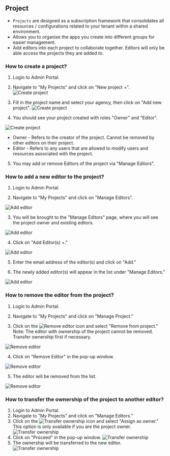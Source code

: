 ## Project

- `Projects` are designed as a subscription framework that consolidates all resources / configurations related to your tenant within a shared environment.
- Allows you to organise the apps you create into different groups for easier management.
- Add editors into each project to collaborate together. Editors will only be able access the projects they are added to.

### How to create a project?
1. Login to Admin Portal.

2. Navigate to "My Projects" and click on "New project +".
![Create project](images/my_projects.png)

3. Fill in the project name and select your agency, then click on "Add new project".
![Create project](images/add_new_project.png)

4. You should see your project created with roles "Owner" and "Editor".

![Create project](images/project_with_no_app.png)

- Owner - Refers to the creator of the project. Cannot be removed by other editors on their project.
- Editor - Refers to any users that are allowed to modify users and resources associated with the project.

5. You may add or remove Editors of the project via "Manage Editors".


### How to add a new editor to the project?
1. Login to Admin Portal.

2. Navigate to "My Projects" and click on "Manage Editors".

![Add editor](images/project_with_no_app.png)

3. You will be brought to the "Manage Editors" page, where you will see the project owner and existing editors.

![Add editor](images/manage_editors.png)

4. Click on "Add Editor(s) +."

![Add editor](images/add_editors.png)

5. Enter the email address of the editor(s) and click on "Add."

6. The newly added editor(s) will appear in the list under "Manage Editors."

![Add editor](images/editors_added.png)

### How to remove the editor from the project?
1. Login to Admin Portal.

2. Navigate to "My Projects" and click on "Manage Project."

3. Click on the ![Remove editor](images/3dots_icon.png) icon and select "Remove from project." Note: The editor with ownership of the project cannot be removed. Transfer ownership first if necessary.

![Remove editor](images/remove_editor.png)

4. Click on "Remove Editor" in the pop-up window.

![Remove editor](images/remove_editor_confirmation.png)

5. The editor will be removed from the list.

![Remove editor](images/editor_removed.png)


### How to transfer the ownership of the project to another editor?
1. Login to Admin Portal.
2. Navigate to "My Projects" and click on "Manage Editors."
3. Click on the ![Transfer ownership](images/3dots_icon.png) icon and select "Assign as owner." This option is only available if you are the project owner.
![Transfer ownership](images/assign_editor_as_owner.png)
4. Click on "Proceed" in the pop-up window.
![Transfer ownership](images/assign_editor_as_owner_confirmation.png)
5. The ownership will be transferred to the new editor.
![Transfer ownership](images/ownership_transferred.png)
